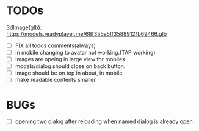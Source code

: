 # TODOs

3dImage(glb): https://models.readyplayer.me/68f355e5ff35889121b69466.glb

- [ ] FIX all todos comments(always)
- [ ] in mobile changing to avatar not working.(TAP working)
- [ ] images are opeing in large view for mobiles
- [ ] modals/dialog should close on back button.
- [ ] image should be on top in about, in mobile
- [ ] make readable contents smaller. 

# BUGs
- [ ] opening two dialog after reloading when named dialog is already open
